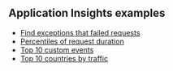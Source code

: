 ## Application Insights examples
- [Find exceptions that failed requests](/Application_Insights/Find_exceptions_that_failed_requests.md)
- [Percentiles of request duration](/Application_Insights/Percentiles_of_request_duration_in_the_last_24_hours.md)
- [Top 10 custom events](/Application_Insights/Top_10_custom_events.md)
- [Top 10 countries by traffic](/Application_Insights/Pie_chart_the_top_10_countries_by_traffic.md)
